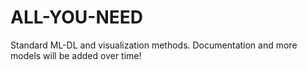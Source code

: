 # ALL-YOU-NEED
Standard ML-DL and visualization methods.
Documentation and more models will be added over time!
